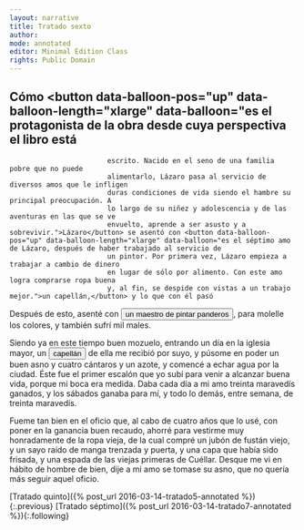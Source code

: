 ```yaml
---
layout: narrative
title: Tratado sexto
author:
mode: annotated
editor: Minimal Edition Class
rights: Public Domain
---
```


  
## Cómo <button data-balloon-pos="up" data-balloon-length="xlarge" data-balloon="es el protagonista de la obra desde cuya perspectiva el libro está
                            escrito. Nacido en el seno de una familia pobre que no puede
                            alimentarlo, Lázaro pasa al servicio de diversos amos que le infligen
                            duras condiciones de vida siendo el hambre su principal preocupación. A
                            lo largo de su niñez y adolescencia y de las aventuras en las que se ve
                            envuelto, aprende a ser asusto y a sobrevivir.">Lázaro</button> se asentó con <button data-balloon-pos="up" data-balloon-length="xlarge" data-balloon="es el séptimo amo de Lázaro, después de haber trabajado al servicio de
                            un pintor. Por primera vez, Lázaro empieza a trabajar a cambio de dinero
                            en lugar de sólo por alimento. Con este amo logra comprarse ropa buena
                            y, al fin, se despide con vistas a un trabajo mejor.">un capellán,</button> y lo que con él pasó

  
Después de esto, asenté con <button data-balloon-pos="up" data-balloon-length="xlarge" data-balloon="es el sexto amo de Lázaro, para el cual empieza a trabajar por dinero
                            a cambio de mezclar los colores para sus pinturas. Esta figura permite
                            al protagonista presentar la nueva clase de los artesanos que empezaba a
                            consolidarse en estos años del Renacimiento.">un maestro de pintar panderos</button>, para molelle los colores, y también sufrí mil males.
 
Siendo ya en este tiempo buen mozuelo, entrando un día en la iglesia mayor, un <button data-balloon-pos="up" data-balloon-length="xlarge" data-balloon="es el séptimo amo de Lázaro, después de haber trabajado al servicio de
                            un pintor. Por primera vez, Lázaro empieza a trabajar a cambio de dinero
                            en lugar de sólo por alimento. Con este amo logra comprarse ropa buena
                            y, al fin, se despide con vistas a un trabajo mejor.">capellán</button> de ella me recibió por suyo, y púsome en poder un buen asno y cuatro cántaros y un azote, y comencé a echar agua por la ciudad. Éste fue el primer escalón que yo subí para venir a alcanzar buena vida, porque mi boca era medida. Daba cada día a mi amo treinta maravedís ganados, y los sábados ganaba para mí, y todo lo demás, entre semana, de treinta maravedís.
 
Fueme tan bien en el oficio que, al cabo de cuatro años que lo usé, con poner en la ganancia buen recaudo, ahorré para vestirme muy honradamente de la ropa vieja, de la cual compré un jubón de fustán viejo, y un sayo raído de manga trenzada y puerta, y una capa que había sido frisada, y una espada de las viejas primeras de Cuéllar. Desque me vi en hábito de hombre de bien, dije a mi amo se tomase su asno, que no quería más seguir aquel oficio.
  

<div class="inline-nav" markdown="1">
[Tratado quinto]({% post_url 2016-03-14-tratado5-annotated %}){:.previous}
[Tratado séptimo]({% post_url 2016-03-14-tratado7-annotated %}){:.following}

</div>